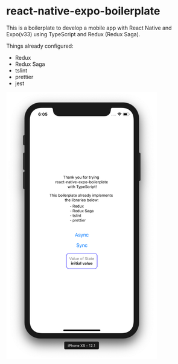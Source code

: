 # react-native-expo-boilerplate

This is a boilerplate to develop a mobile app with React Native and Expo(v33) using TypeScript and Redux (Redux Saga).

Things already configured:

- Redux
- Redux Saga
- tslint
- prettier
- jest

<img title='screenshot' src='/assets/screenshot.png' width="400">
